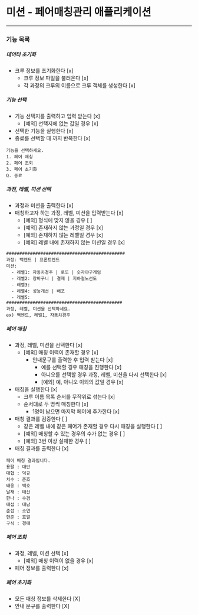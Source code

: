 # 미션 - 페어매칭관리 애플리케이션

---
### 기능 목록

##### 데이터 초기화
- 크루 정보를 초기화한다 [x]
    - 크루 정보 파일을 불러온다 [x]
    - 각 과정의 크루의 이름으로 크루 객체를 생성한다 [x]

##### 기능 선택
- 기능 선택지를 출력하고 입력 받는다 [x]
    - [예외] 선택지에 없는 값일 경우 [x]
- 선택한 기능을 실행한다 [x]
- 종료를 선택할 때 까지 반복한다 [x]
```
기능을 선택하세요.
1. 페어 매칭
2. 페어 조회
3. 페어 초기화
Q. 종료
```

##### 과정, 레벨, 미션 선택
- 과정과 미션을 출력한다 [x]
- 매칭하고자 하는 과정, 레벨, 미션을 입력받는다 [x]
    - [예외] 형식에 맞지 않을 경우 [ ]
    - [예외] 존재하지 않는 과정일 경우 [x]
    - [예외] 존재하지 않는 레벨일 경우 [x]
    - [예외] 레벨 내에 존재하지 않는 미션일 경우 [x]
```
#############################################
과정: 백엔드 | 프론트엔드
미션:
  - 레벨1: 자동차경주 | 로또 | 숫자야구게임
  - 레벨2: 장바구니 | 결제 | 지하철노선도
  - 레벨3: 
  - 레벨4: 성능개선 | 배포
  - 레벨5: 
############################################
과정, 레벨, 미션을 선택하세요.
ex) 백엔드, 레벨1, 자동차경주
```

##### 페어 매칭
- 과정, 레벨, 미션을 선택한다 [x]
    - [예외] 매칭 이력이 존재할 경우 [x]
        - 안내문구를 출력한 후 입력 받는다 [x]
            - 예를 선택할 경우 매칭을 진행한다 [x]
            - 아니오를 선택할 경우 과정, 레벨, 미션을 다시 선택한다 [x]
            - [예외] 예, 아니오 이외의 값일 경우 [x]
- 매칭을 실행한다 [x]
    - 크루 이름 목록 순서를 무작위로 섞는다 [x]
    - 순서대로 두 명씩 매칭한다 [x]
        - 1명이 남으면 마지막 페어에 추가한다 [x]
- 매칭 결과를 검증한다 [ ]
   - 같은 레벨 내에 같은 페어가 존재할 경우 다시 매칭을 실행한다 [ ]
   - [예외] 매칭할 수 있는 경우의 수가 없는 경우 [ ]
   - [예외] 3번 이상 실패한 경우 [ ]
- 매칭 결과를 출력한다 [x]
```
페어 매칭 결과입니다.
용팔 : 대만
대협 : 덕규
치수 : 준호
태웅 : 백호
달재 : 태산
한나 : 수겸
태섭 : 대남
준섭 : 소연
현준 : 호열
구식 : 경태
```

##### 페어 조회
- 과정, 레벨, 미션 선택 [x]
    - [예외] 매칭 이력이 없을 경우 [x]
- 페어 정보를 출력한다 [x]

##### 페어 초기화
- 모든 매칭 정보를 삭제한다 [X]
- 안내 문구를 출력한다 [X]